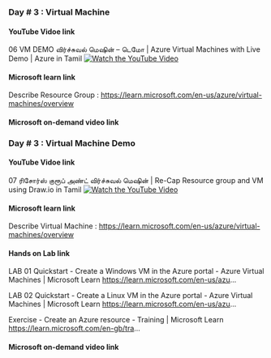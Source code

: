 ### Day # 3 : Virtual Machine
#### YouTube Vidoe link 
06 VM DEMO விர்ச்சுவல் மெஷின் – டெமோ | Azure Virtual Machines with Live Demo | Azure in Tamil
[![Watch the YouTube Video](https://img.youtube.com/vi/rYzrTmbJCOc/0.jpg)](https://www.youtube.com/watch?v=rYzrTmbJCOc)


#### Microsoft learn link
Describe Resource Group : https://learn.microsoft.com/en-us/azure/virtual-machines/overview

#### Microsoft on-demand video link 

### Day # 3 : Virtual Machine Demo
#### YouTube Vidoe link 
07 ரிசோர்ஸ் குரூப் அண்ட் விர்ச்சுவல் மெஷின் | Re-Cap Resource group and VM using Draw.io in Tamil
[![Watch the YouTube Video](https://img.youtube.com/vi/4M3JFQ3fbGs/0.jpg)](https://www.youtube.com/watch?v=4M3JFQ3fbGs)



#### Microsoft learn link
Describe Virtual Machine  : https://learn.microsoft.com/en-us/azure/virtual-machines/overview

#### Hands on Lab link
LAB 01 Quickstart - Create a Windows VM in the Azure portal - Azure Virtual Machines | Microsoft Learn
https://learn.microsoft.com/en-us/azu...

LAB 02 Quickstart - Create a Linux VM in the Azure portal - Azure Virtual Machines | Microsoft Learn
https://learn.microsoft.com/en-us/azu...

Exercise - Create an Azure resource - Training | Microsoft Learn
https://learn.microsoft.com/en-gb/tra... 

#### Microsoft on-demand video link 
